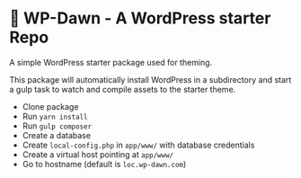 # 🌅 WP-Dawn - A WordPress starter Repo

A simple WordPress starter package used for theming. 

This package will automatically install WordPress in a subdirectory and start a gulp task to watch and compile assets to the starter theme.


* Clone package
* Run `yarn install`
* Run `gulp composer`
* Create a database
* Create `local-config.php` in `app/www/` with database credentials
* Create a virtual host pointing at `app/www/`
* Go to hostname (default is `loc.wp-dawn.com`)